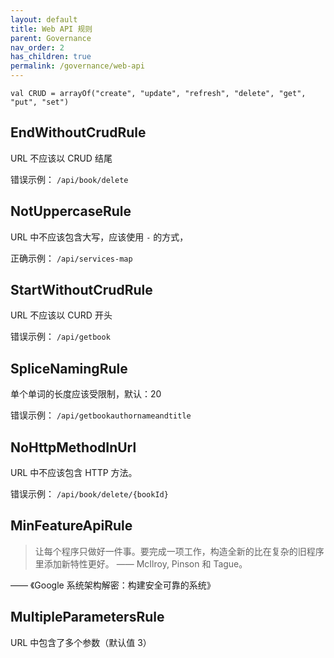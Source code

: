```yaml
---
layout: default
title: Web API 规则
parent: Governance
nav_order: 2
has_children: true
permalink: /governance/web-api
---
```


```
val CRUD = arrayOf("create", "update", "refresh", "delete", "get", "put", "set")
```

## EndWithoutCrudRule

URL 不应该以 CRUD 结尾

错误示例： `/api/book/delete`

## NotUppercaseRule

URL 中不应该包含大写，应该使用 `-` 的方式，

正确示例： `/api/services-map`

## StartWithoutCrudRule

URL 不应该以 CURD 开头

错误示例： `/api/getbook`

## SpliceNamingRule

单个单词的长度应该受限制，默认：20

错误示例： `/api/getbookauthornameandtitle`

## NoHttpMethodInUrl

URL 中不应该包含 HTTP 方法。

错误示例：  `/api/book/delete/{bookId}`

## MinFeatureApiRule

> 让每个程序只做好一件事。要完成一项工作，构造全新的比在复杂的旧程序里添加新特性更好。 —— McIlroy, Pinson 和 Tague。

—— 《Google 系统架构解密：构建安全可靠的系统》

## MultipleParametersRule

URL 中包含了多个参数（默认值 3）

